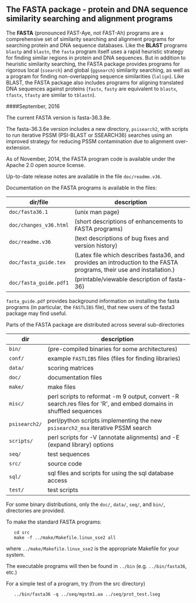 
## The FASTA package - protein and DNA sequence similarity searching and alignment programs

The **FASTA** (pronounced FAST-Aye, not FAST-Ah) programs are a
comprehensive set of similarity searching and alignment programs for
searching protein and DNA sequence databases.  Like the **BLAST** programs `blastp` and `blastn`, the `fasta` program itself uses a rapid heuristic strategy for finding similar regions in protein and DNA sequences.  But in
addition to heuristic similarity searching, the FASTA package provides
programs for rigorous local (`ssearch`) and global (`ggsearch`)
similarity searching, as well as a program for finding non-overlapping
sequence similarities (`lalign`).  Like BLAST, the FASTA package also
includes programs for aligning translated DNA sequences against
proteins (`fastx`, `fasty` are equivalent to `blastx`, `tfastx`,
`tfasty` are similar to `tblastn`).

####September, 2016

The current FASTA version is fasta-36.3.8e.

The fasta-36.3.6e version includes a new directory, `psisearch2`, with
scripts to run iterative PSSM (PSI-BLAST or SSEARCH36) searches using
an improved strategy for reducing PSSM contamination due to alignment
over-extension.

As of November, 2014, the FASTA program code is available under the
Apache 2.0 open source license.

Up-to-date release notes are available in the file `doc/readme.v36`.

Documentation on the FASTA programs is available in the files:

dir/file | description
----------|------------
`doc/fasta36.1` | (unix man page)
`doc/changes_v36.html` | (short descriptions of enhancements to FASTA programs)
`doc/readme.v36` | (text descriptions of bug fixes and version history)
`doc/fasta_guide.tex` | (Latex file which describes fasta36, and provides an introduction to the FASTA programs, their use and installation.)
`doc/fasta_guide.pdf1` | (printable/viewable description of fasta-36)

`fasta_guide.pdf` provides background information on installing the
fasta programs (in particular, the `FASTLIBS` file), that new users of
the fasta3 package may find useful.

Parts of the FASTA package are distributed across several sub-directories

dir | description
----|------------
`bin/` | (pre-compiled binaries for some architectures)
`conf/` | example `FASTLIBS` files (files for finding libraries)
`data/` | scoring matrices
`doc/` | documentation files
`make/` | make files
`misc/` | perl scripts to reformat -m 9 output, convert -R search.res files for 'R', and embed domains in shuffled sequences
`psisearch2/` | perl/python scripts implementing the new `psisearch2_msa` iterative PSSM search
`scripts/` |  perl scripts for -V (annotate alignments) and -E (expand library) options
`seq/` | test sequences
`src/` | source code
`sql/` | sql files and scripts for using the sql database access
`test/` | test scripts

For some binary distributions, only the `doc/`, `data/`, `seq/`, and `bin/`,
directories are provided.

To make the standard FASTA programs:
```
   cd src
   make -f ../make/Makefile.linux_sse2 all
```
where `../make/Makefile.linux_sse2` is the appropriate Makefile for your system. 

The executable programs will then be found in `../bin`
(e.g. `../bin/fasta36`, etc.)

For a simple test of a program, try (from the src directory)
```
   ../bin/fasta36 -q ../seq/mgstm1.aa ../seq/prot_test.lseg
```

